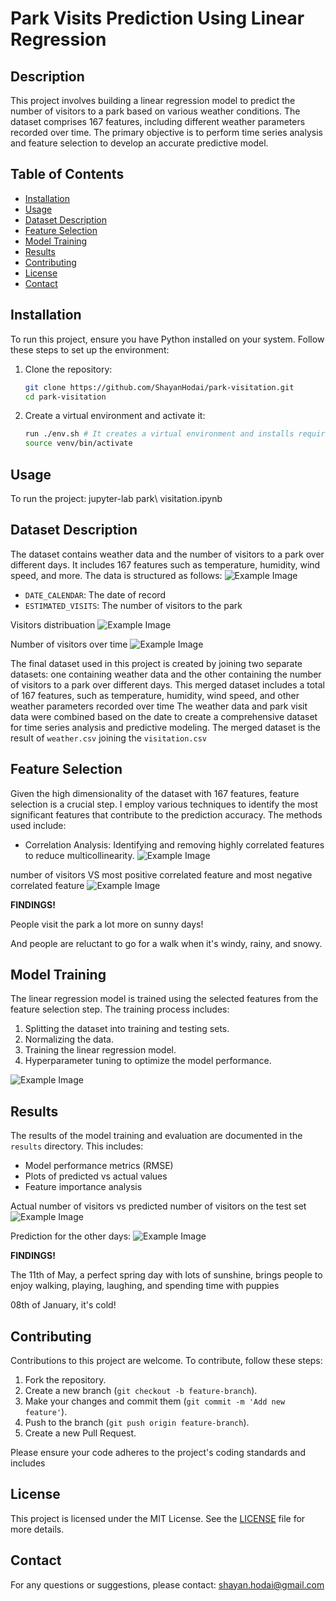 # Park Visits Prediction Using Linear Regression

## Description

This project involves building a linear regression model to predict the number of visitors to a park based on various weather conditions. The dataset comprises 167 features, including different weather parameters recorded over time. The primary objective is to perform time series analysis and feature selection to develop an accurate predictive model.

## Table of Contents

- [Installation](#installation)
- [Usage](#usage)
- [Dataset Description](#dataset-description)
- [Feature Selection](#feature-selection)
- [Model Training](#model-training)
- [Results](#results)
- [Contributing](#contributing)
- [License](#license)
- [Contact](#contact)

## Installation

To run this project, ensure you have Python installed on your system. Follow these steps to set up the environment:

1. Clone the repository:
    ```bash
    git clone https://github.com/ShayanHodai/park-visitation.git
    cd park-visitation
    ```

2. Create a virtual environment and activate it:
    ```bash
    run ./env.sh # It creates a virtual environment and installs required packages. # for ubuntu 20.04
    source venv/bin/activate  
    ```

## Usage

To run the project:
jupyter-lab park\ visitation.ipynb 

## Dataset Description

The dataset contains weather data and the number of visitors to a park over different days. It includes 167 features such as temperature, humidity, wind speed, and more. The data is structured as follows:
![Example Image](images/dataset.png)

- `DATE_CALENDAR`: The date of record
- `ESTIMATED_VISITS`: The number of visitors to the park

Visitors distribuation
![Example Image](images/visitors.png)

Number of visitors over time
![Example Image](images/visitors_date.png)

The final dataset used in this project is created by joining two separate datasets: one containing weather data and the other containing the number of visitors to a park over different days. This merged dataset includes a total of 167 features, such as temperature, humidity, wind speed, and other weather parameters recorded over time
The weather data and park visit data were combined based on the date to create a comprehensive dataset for time series analysis and predictive modeling. The merged dataset is the result of `weather.csv` joining the `visitation.csv`

## Feature Selection

Given the high dimensionality of the dataset with 167 features, feature selection is a crucial step. I employ various techniques to identify the most significant features that contribute to the prediction accuracy. The methods used include:

- Correlation Analysis: Identifying and removing highly correlated features to reduce multicollinearity.
![Example Image](images/non_redundant_corr.png)

number of visitors VS most positive correlated feature and most negative correlated feature
![Example Image](images/biggest_corr.png)

 **FINDINGS!**
 
People visit the park a lot more on sunny days! 

And people are reluctant to go for a walk when it's windy, rainy, and snowy.

## Model Training

The linear regression model is trained using the selected features from the feature selection step. The training process includes:

1. Splitting the dataset into training and testing sets.
2. Normalizing the data.
3. Training the linear regression model.
4. Hyperparameter tuning to optimize the model performance.

![Example Image](images/fine_tune_rf.png)

## Results

The results of the model training and evaluation are documented in the `results` directory. This includes:

- Model performance metrics (RMSE)
- Plots of predicted vs actual values
- Feature importance analysis

Actual number of visitors vs predicted number of visitors on the test set
![Example Image](images/actual_predicted.png)

Prediction for the other days:
![Example Image](images/prediction.png)

 **FINDINGS!**
 
The 11th of May, a perfect spring day with lots of sunshine, brings people to enjoy walking, playing, laughing, and spending time with puppies

08th of January, it's cold! 

## Contributing

Contributions to this project are welcome. To contribute, follow these steps:

1. Fork the repository.
2. Create a new branch (`git checkout -b feature-branch`).
3. Make your changes and commit them (`git commit -m 'Add new feature'`).
4. Push to the branch (`git push origin feature-branch`).
5. Create a new Pull Request.

Please ensure your code adheres to the project's coding standards and includes

## License

This project is licensed under the MIT License. See the [LICENSE](LICENSE) file for more details.

## Contact

For any questions or suggestions, please contact:
shayan.hodai@gmail.com
